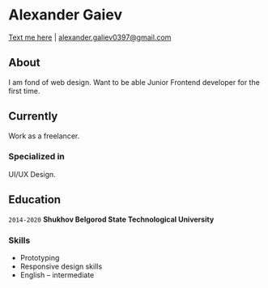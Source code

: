 # Alexander Gaiev

<div id="webaddress">
<a href="https://t.me/goodbeyou">Text me here</a>
| <a href="alexander.galiev0397@gmail.com">alexander.galiev0397@gmail.com</a>
</div>

## About

I am fond of web design. Want to be able Junior Frontend developer for the first time.

## Currently

Work as a freelancer.

### Specialized in

UI/UX Design.

## Education

`2014-2020`
**Shukhov Belgorod State Technological University**

### Skills

- Prototyping
- Responsive design skills
- English – intermediate

<!-- ### Footer

Last updated: Feb 2021 -->
